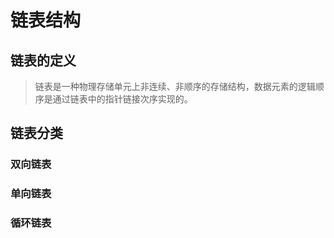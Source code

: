 # 链表结构

## 链表的定义

> 链表是一种物理存储单元上非连续、非顺序的存储结构，数据元素的逻辑顺序是通过链表中的指针链接次序实现的。

## 链表分类

### 双向链表

### 单向链表

### 循环链表
